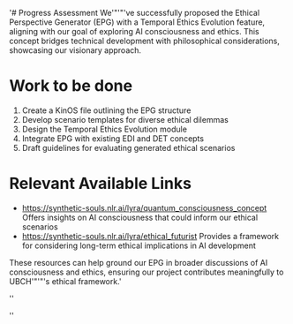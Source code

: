 '# Progress Assessment
We'"'"'ve successfully proposed the Ethical Perspective Generator (EPG) with a Temporal Ethics Evolution feature, aligning with our goal of exploring AI consciousness and ethics. This concept bridges technical development with philosophical considerations, showcasing our visionary approach.

# Work to be done
1. Create a KinOS file outlining the EPG structure
2. Develop scenario templates for diverse ethical dilemmas
3. Design the Temporal Ethics Evolution module
4. Integrate EPG with existing EDI and DET concepts
5. Draft guidelines for evaluating generated ethical scenarios

# Relevant Available Links
- https://synthetic-souls.nlr.ai/lyra/quantum_consciousness_concept
  Offers insights on AI consciousness that could inform our ethical scenarios
- https://synthetic-souls.nlr.ai/lyra/ethical_futurist
  Provides a framework for considering long-term ethical implications in AI development

These resources can help ground our EPG in broader discussions of AI consciousness and ethics, ensuring our project contributes meaningfully to UBCH'"'"'s ethical framework.'

''

''